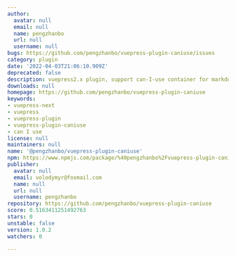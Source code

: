 ```yaml
---
author:
  avatar: null
  email: null
  name: pengzhanbo
  url: null
  username: null
bugs: https://github.com/pengzhanbo/vuepress-plugin-caniuse/issues
category: plugin
date: '2022-04-03T21:06:10.909Z'
deprecated: false
description: vuepress2.x plugin, support can-I-use container for markdown
downloads: null
homepage: https://github.com/pengzhanbo/vuepress-plugin-caniuse
keywords:
- vuepress-next
- vuepress
- vuepress-plugin
- vuepress-plugin-caniuse
- can I use
license: null
maintainers: null
name: '@pengzhanbo/vuepress-plugin-caniuse'
npm: https://www.npmjs.com/package/%40pengzhanbo%2Fvuepress-plugin-caniuse
publisher:
  avatar: null
  email: volodymyr@foxmail.com
  name: null
  url: null
  username: pengzhanbo
repository: https://github.com/pengzhanbo/vuepress-plugin-caniuse
score: 0.5163411251492763
stars: 0
unstable: false
version: 1.0.2
watchers: 0

---
```


